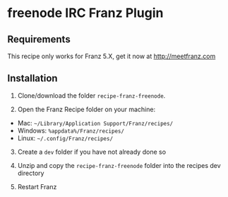 # freenode IRC Franz Plugin

## Requirements
This recipe only works for Franz 5.X, get it now at http://meetfranz.com

## Installation

1. Clone/download the folder `recipe-franz-freenode`.

2. Open the Franz Recipe folder on your machine:
  * Mac: `~/Library/Application Support/Franz/recipes/`
  * Windows: `%appdata%/Franz/recipes/`
  * Linux: `~/.config/Franz/recipes/`

3. Create a `dev` folder if you have not already done so

3. Unzip and copy the `recipe-franz-freenode` folder into the recipes dev directory

4. Restart Franz
